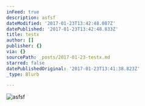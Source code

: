 ```yaml
---
inFeed: true
description: asfsf
dateModified: '2017-01-23T13:42:48.087Z'
datePublished: '2017-01-23T13:42:48.833Z'
title: testx
author: []
publisher: {}
via: {}
sourcePath: _posts/2017-01-23-testx.md
starred: false
datePublishedOriginal: '2017-01-23T13:41:38.823Z'
_type: Blurb

---
```

![asfsf](https://the-grid-user-content.s3-us-west-2.amazonaws.com/c32d82a4-a5ac-4502-9b8a-0f2e14be53d5.jpg)
